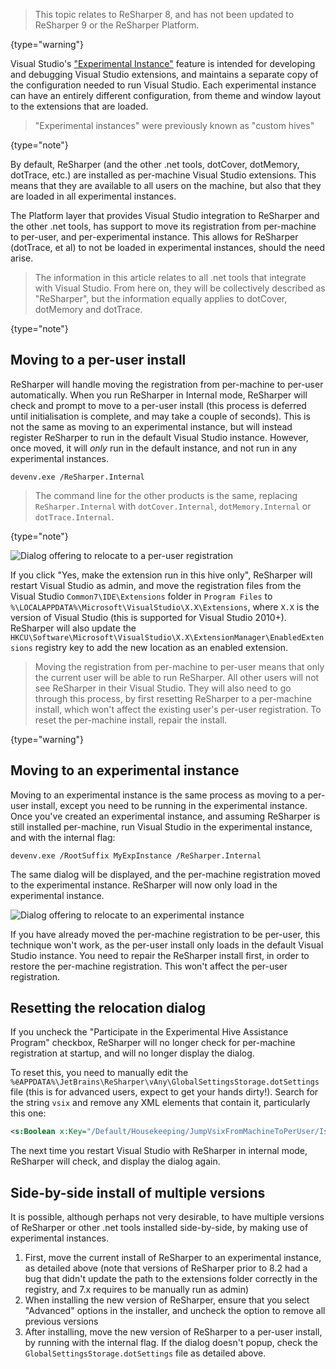 [//]: # (title: Running ReSharper in Visual Studio Experimental Instance)

> This topic relates to ReSharper 8, and has not been updated to ReSharper 9 or the ReSharper Platform.
>
{type="warning"}

Visual Studio's ["Experimental Instance"](http://msdn.microsoft.com/en-us/library/bb166560.aspx) feature is intended for developing and debugging Visual Studio extensions, and maintains a separate copy of the configuration needed to run Visual Studio. Each experimental instance can have an entirely different configuration, from theme and window layout to the extensions that are loaded.

 >  "Experimental instances" were previously known as "custom hives"
 >
 {type="note"}

By default, ReSharper (and the other .net tools, dotCover, dotMemory, dotTrace, etc.) are installed as per-machine Visual Studio extensions. This means that they are available to all users on the machine, but also that they are loaded in all experimental instances.

The Platform layer that provides Visual Studio integration to ReSharper and the other .net tools, has support to move its registration from per-machine to per-user, and per-experimental instance. This allows for ReSharper (dotTrace, et al) to not be loaded in experimental instances, should the need arise.

 >  The information in this article relates to all .net tools that integrate with Visual Studio. From here on, they will be collectively described as "ReSharper", but the information equally applies to dotCover, dotMemory and dotTrace.
 >
 {type="note"}

## Moving to a per-user install

ReSharper will handle moving the registration from per-machine to per-user automatically. When you run ReSharper in Internal mode, ReSharper will check and prompt to move to a per-user install (this process is deferred until initialisation is complete, and may take a couple of seconds). This is not the same as moving to an experimental instance, but will instead register ReSharper to run in the default Visual Studio instance. However, once moved, it will *only* run in the default instance, and not run in any experimental instances.

    devenv.exe /ReSharper.Internal

 >  The command line for the other products is the same, replacing `ReSharper.Internal` with `dotCover.Internal`, `dotMemory.Internal` or `dotTrace.Internal`.
 >
 {type="note"}

![Dialog offering to relocate to a per-user registration](relocate_to_per_user.png)

If you click "Yes, make the extension run in this hive only", ReSharper will restart Visual Studio as admin, and move the registration files from the Visual Studio `Common7\IDE\Extensions` folder in `Program Files` to `%\LOCALAPPDATA%\Microsoft\VisualStudio\X.X\Extensions`, where `X.X` is the version of Visual Studio (this is supported for Visual Studio 2010+). ReSharper will also update the `HKCU\Software\Microsoft\VisualStudio\X.X\ExtensionManager\EnabledExtensions` registry key to add the new location as an enabled extension.

 >  Moving the registration from per-machine to per-user means that only the current user will be able to run ReSharper. All other users will not see ReSharper in their Visual Studio. They will also need to go through this process, by first resetting ReSharper to a per-machine install, which won't affect the existing user's per-user registration. To reset the per-machine install, repair the install.
 >
 {type="warning"}

## Moving to an experimental instance

Moving to an experimental instance is the same process as moving to a per-user install, except you need to be running in the experimental instance. Once you've created an experimental instance, and assuming ReSharper is still installed per-machine, run Visual Studio in the experimental instance, and with the internal flag:

    devenv.exe /RootSuffix MyExpInstance /ReSharper.Internal

The same dialog will be displayed, and the per-machine registration moved to the experimental instance. ReSharper will now only load in the experimental instance.

![Dialog offering to relocate to an experimental instance](relocate_to_custom_hive.png)

If you have already moved the per-machine registration to be per-user, this technique won't work, as the per-user install only loads in the default Visual Studio instance. You need to repair the ReSharper install first, in order to restore the per-machine registration. This won't affect the per-user registration.

## Resetting the relocation dialog

If you uncheck the "Participate in the Experimental Hive Assistance Program" checkbox, ReSharper will no longer check for per-machine registration at startup, and will no longer display the dialog.

To reset this, you need to manually edit the `%ёAPPDATA%\JetBrains\ReSharper\vAny\GlobalSettingsStorage.dotSettings` file (this is for advanced users, expect to get your hands dirty!). Search for the string `vsix` and remove any XML elements that contain it, particularly this one:

```xml
<s:Boolean x:Key="/Default/Housekeeping/JumpVsixFromMachineToPerUser/IsEnabled/@EntryValue">False</s:Boolean>
```

The next time you restart Visual Studio with ReSharper in internal mode, ReSharper will check, and display the dialog again.

## Side-by-side install of multiple versions

It is possible, although perhaps not very desirable, to have multiple versions of ReSharper or other .net tools installed side-by-side, by making use of experimental instances.

1. First, move the current install of ReSharper to an experimental instance, as detailed above (note that versions of ReSharper prior to 8.2 had a bug that didn't update the path to the extensions folder correctly in the registry, and 7.x requires to be manually run as admin)
1. When installing the new version of ReSharper, ensure that you select "Advanced" options in the installer, and uncheck the option to remove all previous versions
1. After installing, move the new version of ReSharper to a per-user install, by running with the internal flag. If the dialog doesn't popup, check the `GlobalSettingsStorage.dotSettings` file as detailed above.

